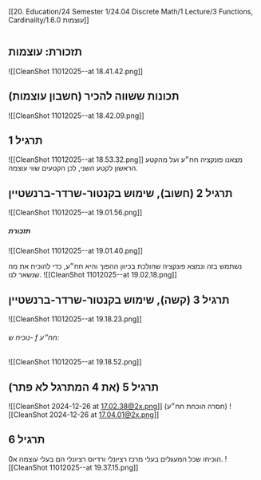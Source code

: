 [[20. Education/24 Semester 1/24.04 Discrete Math/1 Lecture/3 Functions, Cardinality/1.6.0 עוצמות]]
```table-of-contents
```
## תזכורת: עוצמות
![[CleanShot 11012025--at 18.41.42.png]]
## תכונות ששווה להכיר (חשבון עוצמות)
![[CleanShot 11012025--at 18.42.09.png]]
## תרגיל 1
![[CleanShot 11012025--at 18.53.32.png]]
מצאנו פונקציה חח״ע ועל מהקטע הראשון לקטע השני, לכן הקטעים שווי עוצמה.
## תרגיל 2 (חשוב), שימוש בקנטור-שרדר-ברנשטיין
![[CleanShot 11012025--at 19.01.56.png]]
##### תזכורת
![[CleanShot 11012025--at 19.01.40.png]]

נשתמש בזה ונמצא פונקציה שהולכת בכיוון ההפוך והיא חח״ע, כדי להוכיח את מה שנשאר לנו.
![[CleanShot 11012025--at 19.02.18.png]]
## תרגיל 3 (קשה), שימוש בקנטור-שרדר-ברנשטיין
![[CleanShot 11012025--at 19.18.23.png]]

###### נוכיח ש- f חח״ע:
![[CleanShot 11012025--at 19.18.52.png]]
## תרגיל 5 (את 4 המתרגל לא פתר)
![[CleanShot 2024-12-26 at 17.02.38@2x.png]]
(חסרה הוכחת חח״ע)
![[CleanShot 2024-12-26 at 17.04.01@2x.png]]
## תרגיל 6
הוכיחו שכל המעגלים בעלי מרכז רציונלי ורדיוס רציונלי הם בעלי עוצמה א0.
![[CleanShot 11012025--at 19.37.15.png]]